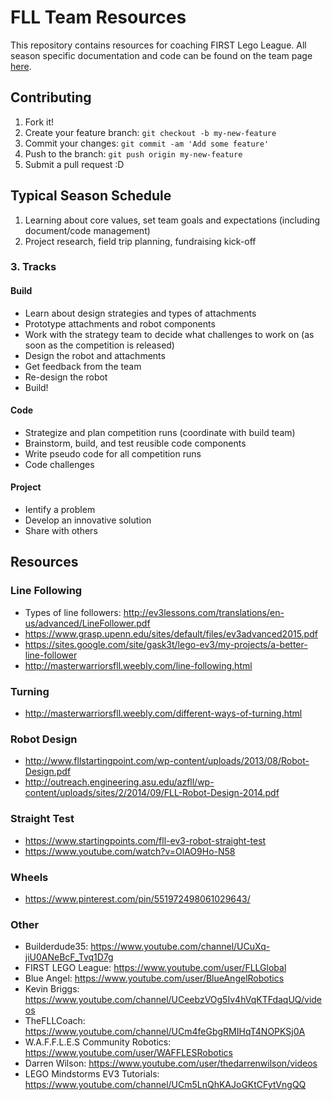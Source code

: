 # FLL Team Resources

This repository contains resources for coaching FIRST Lego League. All season specific documentation and code can be found on the team page [here](https://github.com/CKSPantherGirlsRobotics).

## Contributing

1. Fork it!
2. Create your feature branch: `git checkout -b my-new-feature`
3. Commit your changes: `git commit -am 'Add some feature'`
4. Push to the branch: `git push origin my-new-feature`
5. Submit a pull request :D

## Typical Season Schedule
1. Learning about core values, set team goals and expectations (including document/code management)
2. Project research, field trip planning, fundraising kick-off

### 3. Tracks

#### Build
* Learn about design strategies and types of attachments
* Prototype attachments and robot components
* Work with the strategy team to decide what challenges to work on (as soon as the competition is released)
* Design the robot and attachments
* Get feedback from the team
* Re-design the robot
* Build!

#### Code
* Strategize and plan competition runs (coordinate with build team)
* Brainstorm, build, and test reusible code components
* Write pseudo code for all competition runs
* Code challenges

#### Project
* Ientify a problem
* Develop an innovative solution
* Share with others

## Resources

### Line Following
* Types of line followers: http://ev3lessons.com/translations/en-us/advanced/LineFollower.pdf
* https://www.grasp.upenn.edu/sites/default/files/ev3advanced2015.pdf
* https://sites.google.com/site/gask3t/lego-ev3/my-projects/a-better-line-follower
* http://masterwarriorsfll.weebly.com/line-following.html

### Turning
* http://masterwarriorsfll.weebly.com/different-ways-of-turning.html

### Robot Design
* http://www.fllstartingpoint.com/wp-content/uploads/2013/08/Robot-Design.pdf
* http://outreach.engineering.asu.edu/azfll/wp-content/uploads/sites/2/2014/09/FLL-Robot-Design-2014.pdf

### Straight Test
* https://www.startingpoints.com/fll-ev3-robot-straight-test
* https://www.youtube.com/watch?v=OlAO9Ho-N58

### Wheels
* https://www.pinterest.com/pin/551972498061029643/

### Other
* Builderdude35: https://www.youtube.com/channel/UCuXq-jiU0ANeBcF_Tvq1D7g
* FIRST LEGO League: https://www.youtube.com/user/FLLGlobal
* Blue Angel: https://www.youtube.com/user/BlueAngelRobotics
* Kevin Briggs: https://www.youtube.com/channel/UCeebzVOg5Iv4hVqKTFdaqUQ/videos
* TheFLLCoach: https://www.youtube.com/channel/UCm4feGbgRMIHqT4NOPKSj0A
* W.A.F.F.L.E.S Community Robotics: https://www.youtube.com/user/WAFFLESRobotics
* Darren Wilson: https://www.youtube.com/user/thedarrenwilson/videos
* LEGO Mindstorms EV3 Tutorials: https://www.youtube.com/channel/UCm5LnQhKAJoGKtCFytVngQQ
